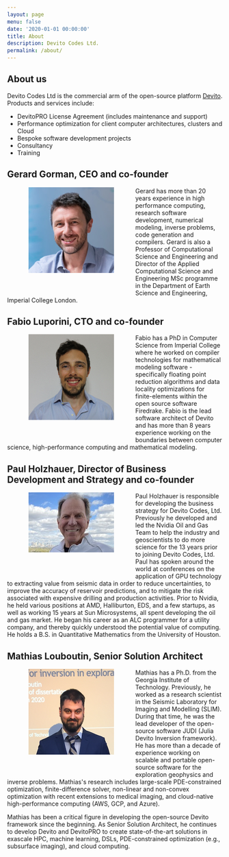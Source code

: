 ```yaml
---
layout: page
menu: false
date: '2020-01-01 00:00:00'
title: About
description: Devito Codes Ltd.
permalink: /about/
---
```


## About us

Devito Codes Ltd is the commercial arm of the open-source platform
[Devito](https://www.devitoproject.org/). Products and services include:

* DevitoPRO License Agreement (includes maintenance and support)
* Performance optimization for client computer architectures, clusters and Cloud
* Bespoke software development projects
* Consultancy
* Training

## Gerard Gorman, CEO and co-founder

<img src="/assets/img/profile_Gerard.jpg" alt="Gerard Gorman" align="left"
style="margin:0px 50px 50px 50px"/> Gerard has more than 20 years experience in
high performance computing, research software development, numerical modeling,
inverse problems, code generation and compilers. Gerard is also a Professor of
Computational Science and Engineering and Director of the Applied Computational
Science and Engineering MSc programme in the Department of Earth Science and
Engineering, Imperial College London. 

## Fabio Luporini, CTO and co-founder

<img src="/assets/img/profile_Fabio.jpg" alt="Fabio Luporini" align="left"
style="margin:0px 50px 50px 50px"/>Fabio has a PhD in
Computer Science from Imperial College where he worked on compiler
technologies for mathematical modeling software - specifically floating
point reduction algorithms and data locality optimizations for
finite-elements within the open source software Firedrake. Fabio is the lead
software architect of Devito and has more than 8 years experience working on
the boundaries between computer science, high-performance computing and
mathematical modeling.

## Paul Holzhauer, Director of Business Development and Strategy and co-founder

<img src="/assets/img/profile_Paul.jpg" alt="Paul Holzhauer" align="left"
style="margin:0px 50px 50px 50px"/> Paul Holzhauer is responsible for developing
the business strategy for Devito Codes, Ltd. Previously he developed and led the
Nvidia Oil and Gas Team to help the industry and geoscientists to do more
science for the 13 years prior to joining Devito Codes, Ltd.  Paul has spoken
around the world at conferences on the application of GPU technology to
extracting value from seismic data in order to reduce uncertainties, to improve
the accuracy of reservoir predictions, and to mitigate the risk associated with
expensive drilling and production activities. Prior to Nvidia, he held various
positions at AMD, Halliburton, EDS, and a few startups, as well as working 15
years at Sun Microsystems, all spent developing the oil and gas market. He began
his career as an ALC programmer for a utility company, and thereby quickly
understood the potential value of computing. He holds a B.S. in Quantitative
Mathematics from the University of Houston.

## Mathias Louboutin, Senior Solution Architect

<img src="/assets/img/profile_Mathias.png" alt="Mathias Louboutin" align="left"
style="margin:0px 50px 50px 50px"/> Mathias has a Ph.D. from the Georgia
Institute of Technology. Previously, he worked as a research scientist in the
Seismic Laboratory for Imaging and Modelling (SLIM). During that time, he was
the lead developer of the open-source software JUDI (Julia Devito Inversion
framework). He has more than a decade of experience working on scalable and
portable open-source software for the exploration geophysics and inverse
problems. Mathias's research includes large-scale PDE-constrained optimization,
finite-difference solver, non-linear and non-convex optimization with recent
extensions to medical imaging, and cloud-native high-performance computing
(AWS, GCP, and Azure).

Mathias has been a critical figure in developing the open-source Devito
framework since the beginning. As Senior Solution Architect, he continues to
develop Devito and DevitoPRO to create state-of-the-art solutions in exascale
HPC, machine learning, DSLs, PDE-constrained optimization (e.g., subsurface
imaging), and cloud computing. 
